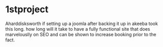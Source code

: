 # 1stproject
Aharddisksworth
if setting up a joomla after backing it up in akeeba took this long. how long will it take to have a fully functional site that does marvelouslly on SEO and can be shown to increase booking prior to the fact. 
